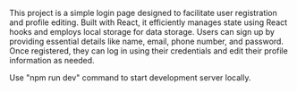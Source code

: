This project is a simple login page designed to facilitate user registration and profile editing. Built with React, it efficiently manages state using React hooks and employs local storage for data storage. Users can sign up by providing essential details like name, email, phone number, and password. Once registered, they can log in using their credentials and edit their profile information as needed.

Use "npm run dev" command to start development server locally.
